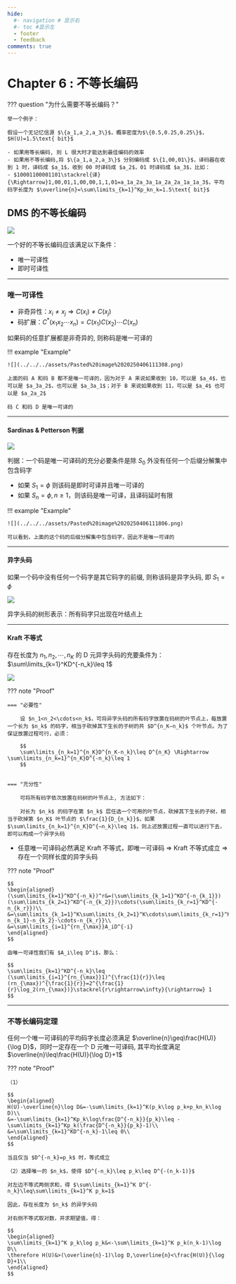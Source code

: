 ```yaml
---
hide:
  #- navigation # 显示右
  #- toc #显示左
  - footer
  - feedback
comments: true
--- 
```


# Chapter 6 : 不等长编码

??? question "为什么需要不等长编码？"

	举一个例子：
	
	假设一个无记忆信源 $\{a_1,a_2,a_3\}$，概率密度为$\{0.5,0.25,0.25\}$，$H(U)=1.5\text{ bit}$
	
	- 如果用等长编码, 则 L 很大时才能达到最佳编码的效率
	- 如果用不等长编码,将 $\{a_1,a_2,a_3\}$ 分别编码成 $\{1,00,01\}$，译码器在收到 1 时，译码成 $a_1$，收到 00 时译码成 $a_2$，01 时译码成 $a_3$，比如：
	- $10001100001101\stackrel{译}{\Rightarrow}1,00,01,1,00,00,1,1,01=a_1a_2a_3a_1a_2a_2a_1a_1a_3$，平均码字长度为 $\overline{n}=\sum\limits_{k=1}^Kp_kn_k=1.5\text{ bit}$

## DMS 的不等长编码

![](../../../assets/Pasted%20image%2020250406110438.png)

一个好的不等长编码应该满足以下条件：

- 唯一可译性
- 即时可译性
***
### 唯一可译性

- 非奇异性：$x_i\neq x_j\Rightarrow C(x_i)\neq C(x_j)$
- 码扩展：$C^*(x_1x_2\cdots x_n)=C(x_1)C(x_2)\cdots C(x_n)$

如果码的任意扩展都是非奇异的, 则称码是唯一可译的

!!! example "Example"

	![](../../../assets/Pasted%20image%2020250406111308.png)
	
	上面的码 A 和码 B 都不是唯一可译的，因为对于 A 来说如果收到 10，可以是 $a_4$，也可以是 $a_3a_2$，也可以是 $a_3a_1$；对于 B 来说如果收到 11，可以是 $a_4$ 也可以是 $a_2a_2$
	
	码 C 和码 D 是唯一可译的
***
#### Sardinas & Petterson 判据

![](../../../assets/Pasted%20image%2020250406111755.png)

判据：一个码是唯一可译码的充分必要条件是除 $S_0$ 外没有任何一个后缀分解集中包含码字

- 如果 $S_1=\phi$ 则该码是即时可译并且唯一可译的
- 如果 $S_n=\phi,n\geq 1$，则该码是唯一可译，且译码延时有限

!!! example "Example"

	![](../../../assets/Pasted%20image%2020250406111806.png)
	
	可以看到，上面的这个码的后缀分解集中包含码字，因此不是唯一可译的
***
#### 异字头码

如果一个码中没有任何一个码字是其它码字的前缀, 则称该码是异字头码, 即 $S_1=\phi$

![](../../../assets/Pasted%20image%2020250406112821.png)

异字头码的树形表示：所有码字只出现在叶结点上
***
#### Kraft 不等式

存在长度为 $n_1,n_2,\cdots,n_K$ 的 D 元异字头码的充要条件为：$\sum\limits_{k=1}^KD^{-n_k}\leq 1$

![](../../../assets/Pasted%20image%2020250406113042.png)

??? note "Proof"

	=== "必要性"
	
		设 $n_1<n_2<\cdots<n_k$，可将异字头码的所有码字放置在码树的叶节点上，每放置一个长为 $n_k$ 的码字，相当于砍掉其下生长的子树的共 $D^{n_K−n_k}$ 个叶节点。为了保证放置过程可行，必须：
		
		$$
		\sum\limits_{n_k=1}^{n_K}D^{n_K-n_k}\leq D^{n_K} \Rightarrow \sum\limits_{n_k=1}^{n_K}D^{-n_k}\leq 1
		$$
		
	
	=== "充分性"
	
		可将所有码字依次放置在码树的叶节点上, 方法如下：
		
		对长为 $n_k$ 的码字在第 $n_k$ 层任选一个可用的叶节点，砍掉其下生长的子树，相当于砍掉第 $n_K$ 叶节点的 $\frac{1}{D_{n_k}}$，如果 $\sum\limits_{n_k=1}^{n_K}D^{−n_k}\leq 1$，则上述放置过程一直可以进行下去，即可以构成一个异字头码

- 任意唯一可译码必然满足 Kraft 不等式，即唯一可译码 $\Rightarrow$ Kraft 不等式成立 $\Rightarrow$ 存在一个同样长度的异字头码

??? note "Proof"

	$$
	\begin{aligned}
	(\sum\limits_{k=1}^KD^{-n_k})^r&=(\sum\limits_{k_1=1}^KD^{-n_{k_1}})(\sum\limits_{k_2=1}^KD^{-n_{k_2}})\cdots(\sum\limits_{k_r=1}^KD^{-n_{k_r}})\\
	&=\sum\limits_{k_1=1}^K\sum\limits_{k_2=1}^K\cdots\sum\limits_{k_r=1}^KD^{-n_{k_1}-n_{k_2}-\cdots-n_{k_r}}\\
	&=\sum\limits_{i=1}^{rn_{\max}}A_iD^{-i}
	\end{aligned}
	$$
	
	由唯一可译性我们有 $A_i\leq D^i$，那么：
	
	$$
	\sum\limits_{k=1}^KD^{-n_k}\leq (\sum\limits_{i=1}^{rn_{\max}}1)^{\frac{1}{r}}\leq (rn_{\max})^{\frac{1}{r}}=2^{\frac{1}{r}\log_2(rn_{\max})}\stackrel{r\rightarrow\infty}{\rightarrow} 1
	$$
	
***
### 不等长编码定理

任何一个唯一可译码的平均码字长度必须满足 $\overline{n}\geq\frac{H(U)}{\log D}$，同时一定存在一个 D 元唯一可译码, 其平均长度满足 $\overline{n}\leq\frac{H(U)}{\log D}+1$

??? note "Proof"

	（1）
	
	$$
	\begin{aligned}
	H(U)-\overline{n}\log D&=-\sum\limits_{k=1}^K(p_k\log p_k+p_kn_k\log D)\\
	&=-\sum\limits_{k=1}^Kp_k\log\frac{D^{-n_k}}{p_k}\leq -\sum\limits_{k=1}^Kp_k(\frac{D^{-n_k}}{p_k}-1)\\
	&=\sum\limits_{k=1}^KD^{-n_k}-1\leq 0\\
	\end{aligned}
	$$
	
	当且仅当 $D^{-n_k}=p_k$ 时，等式成立
	
	（2）选择唯一的 $n_k$，使得 $D^{-n_k}\leq p_k\leq D^{-(n_k-1)}$
	
	对左边不等式两侧求和，得 $\sum\limits_{k=1}^K D^{-n_k}\leq\sum\limits_{k=1}^K p_k=1$
	
	因此，存在长度为 $n_k$ 的异字头码
	
	对右侧不等式取对数，并求期望值，得：
	
	$$
	\begin{aligned}
	\sum\limits_{k=1}^K p_k\log p_k&<-\sum\limits_{k=1}^K p_k(n_k-1)\log D\\
	\therefore H(U)&>(\overline{n}-1)\log D,\overline{n}<\frac{H(U)}{\log D}+1\\
	\end{aligned}
	$$
	
